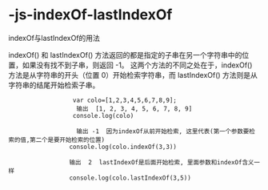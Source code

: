# -js-indexOf-lastIndexOf
indexOf与lastIndexOf的用法

   indexOf() 和 lastIndexOf() 方法返回的都是指定的子串在另一个字符串中的位置，如果没有找不到子串，则返回 -1。 
   这两个方法的不同之处在于，indexOf() 方法是从字符串的开头（位置 0）开始检索字符串，而 lastIndexOf() 方法则是从字符串的结尾开始检索子串。





                      var colo=[1,2,3,4,5,6,7,8,9];
                       输出  [1, 2, 3, 4, 5, 6, 7, 8, 9]
                      console.log(colo)  

                       输出 -1  因为indexOf从前开始检索, 这里代表(第一个参数要检索的值,第二个是要开始检索的位置)
                     console.log(colo.indexOf(3,3))    

                     输出  2  lastIndexOf是后面开始检索, 里面参数和indexOf含义一样
                     console.log(colo.lastIndexOf(3,5))   

